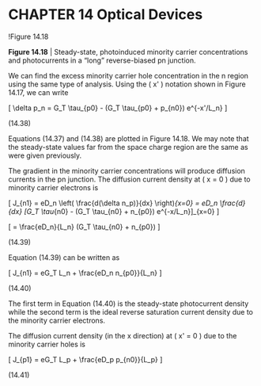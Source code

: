 # CHAPTER 14 Optical Devices

!Figure 14.18

**Figure 14.18** | Steady-state, photoinduced minority carrier concentrations and photocurrents in a “long” reverse-biased pn junction.

We can find the excess minority carrier hole concentration in the n region using the same type of analysis. Using the \( x' \) notation shown in Figure 14.17, we can write

\[
\delta p_n = G_T \tau_{p0} - (G_T \tau_{p0} + p_{n0}) e^{-x'/L_n}
\]

(14.38)

Equations (14.37) and (14.38) are plotted in Figure 14.18. We may note that the steady-state values far from the space charge region are the same as were given previously.

The gradient in the minority carrier concentrations will produce diffusion currents in the pn junction. The diffusion current density at \( x = 0 \) due to minority carrier electrons is

\[
J_{n1} = eD_n \left( \frac{d(\delta n_p)}{dx} \right)_{x=0} = eD_n \frac{d}{dx} [G_T \tau_{n0} - (G_T \tau_{n0} + n_{p0}) e^{-x/L_n}]_{x=0}
\]

\[
= \frac{eD_n}{L_n} (G_T \tau_{n0} + n_{p0})
\]

(14.39)

Equation (14.39) can be written as

\[
J_{n1} = eG_T L_n + \frac{eD_n n_{p0}}{L_n}
\]

(14.40)

The first term in Equation (14.40) is the steady-state photocurrent density while the second term is the ideal reverse saturation current density due to the minority carrier electrons.

The diffusion current density (in the x direction) at \( x' = 0 \) due to the minority carrier holes is

\[
J_{p1} = eG_T L_p + \frac{eD_p p_{n0}}{L_p}
\]

(14.41)